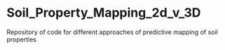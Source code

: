 # Soil_Property_Mapping_2d_v_3D
Repository of code for different approaches of predictive mapping of soil properties
